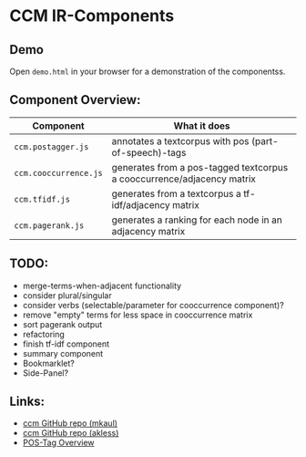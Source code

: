 # CCM IR-Components

## Demo
Open ```demo.html``` in your browser for a demonstration of the componentss.

## Component Overview:
| Component    | What it does     |
| ------------- |-------------|
| ```ccm.postagger.js``` | annotates a textcorpus with pos (part-of-speech)-tags |
| ```ccm.cooccurrence.js``` | generates from a pos-tagged textcorpus a cooccurrence/adjacency matrix |
| ```ccm.tfidf.js``` | generates from a textcorpus a tf-idf/adjacency matrix |
| ```ccm.pagerank.js``` | generates a ranking for each node in an adjacency matrix |

## TODO:
* merge-terms-when-adjacent functionality
* consider plural/singular
* consider verbs (selectable/parameter for cooccurrence component)?
* remove "empty" terms for less space in cooccurrence matrix
* sort pagerank output
* refactoring
* finish tf-idf component
* summary component
* Bookmarklet?
* Side-Panel?

## Links:
* [ccm GitHub repo (mkaul)](https://github.com/mkaul/ccm-components)
* [ccm GitHub repo (akless)](https://github.com/akless/ccm-components)
* [POS-Tag Overview](https://www.ling.upenn.edu/courses/Fall_2003/ling001/penn_treebank_pos.html)
